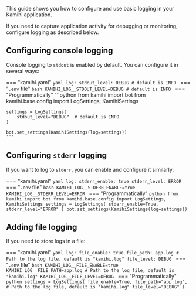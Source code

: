 This guide shows you how to configure and use basic logging in your Kamihi application.

If you need to capture application activity for debugging or monitoring, configure logging as described below.

## Configuring console logging

Console logging to `stdout` is enabled by default. You can configure it in several ways:

=== "kamihi.yaml"
    ```yaml
    log:
        stdout_level: DEBUG # default is INFO
    ```
=== "`.env` file"
    ```bash
    KAMIHI_LOG__STDOUT_LEVEL=DEBUG # default is INFO
    ```
=== "Programmatically"
    ```python
    from kamihi import bot
    from kamihi.base.config import LogSettings, KamihiSettings

    settings = LogSettings(
        stdout_level="DEBUG"  # default is INFO
    )

    bot.set_settings(KamihiSettings(log=settings))
    ```

## Configuring `stderr` logging

If you want to log to `stderr`, you can enable and configure it similarly:

=== "kamihi.yaml"
    ```yaml
    log:
        stderr_enable: true
        stderr_level: ERROR
    ```
=== "`.env` file"
    ```bash
    KAMIHI_LOG__STDERR_ENABLE=true
    KAMIHI_LOG__STDERR_LEVEL=ERROR
    ```
=== "Programmatically"
    ```python
    from kamihi import bot
    from kamihi.base.config import LogSettings, KamihiSettings
    settings = LogSettings(
        stderr_enable=True,
        stderr_level="ERROR"
    )
    bot.set_settings(KamihiSettings(log=settings))
    ```

## Adding file logging

If you need to store logs in a file:

=== "kamihi.yaml"
    ```yaml
    log:
        file_enable: true
        file_path: app.log # Path to the log file, default is "kamihi.log"
        file_level: DEBUG
    ```
=== "`.env` file"
    ```bash
    KAMIHI_LOG__FILE_ENABLE=true
    KAMIHI_LOG__FILE_PATH=app.log # Path to the log file, default is "kamihi.log"
    KAMIHI_LOG__FILE_LEVEL=DEBUG
    ```
=== "Programmatically"
    ```python
    settings = LogSettings(
        file_enable=True,
        file_path="app.log", # Path to the log file, default is "kamihi.log"
        file_level="DEBUG"
    )
    ```
